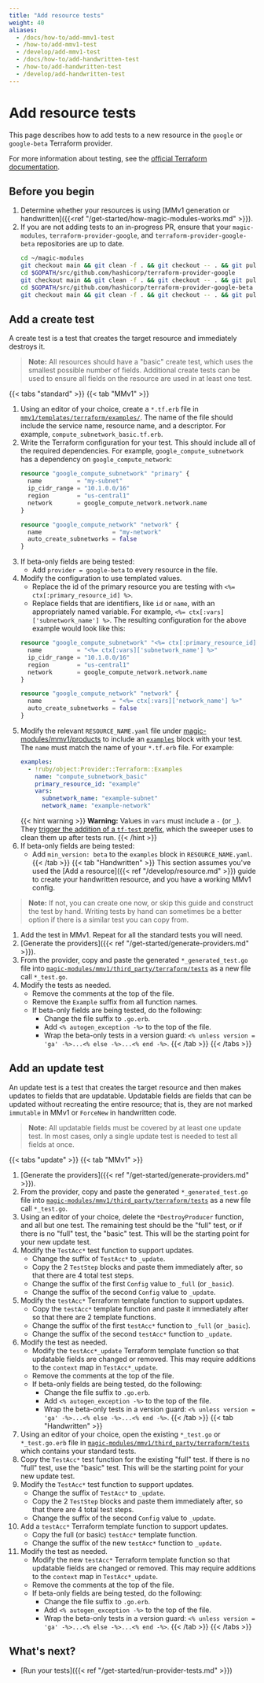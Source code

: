 ```yaml
---
title: "Add resource tests"
weight: 40
aliases:
  - /docs/how-to/add-mmv1-test
  - /how-to/add-mmv1-test
  - /develop/add-mmv1-test
  - /docs/how-to/add-handwritten-test
  - /how-to/add-handwritten-test
  - /develop/add-handwritten-test
---
```


# Add resource tests

This page describes how to add tests to a new resource in the `google` or `google-beta` Terraform provider.

For more information about testing, see the [official Terraform documentation](https://developer.hashicorp.com/terraform/plugin/sdkv2/testing/acceptance-tests).

## Before you begin

1. Determine whether your resources is using [MMv1 generation or handwritten]({{<ref "/get-started/how-magic-modules-works.md" >}}).
2. If you are not adding tests to an in-progress PR, ensure that your `magic-modules`, `terraform-provider-google`, and `terraform-provider-google-beta` repositories are up to date.
   ```bash
   cd ~/magic-modules
   git checkout main && git clean -f . && git checkout -- . && git pull
   cd $GOPATH/src/github.com/hashicorp/terraform-provider-google
   git checkout main && git clean -f . && git checkout -- . && git pull
   cd $GOPATH/src/github.com/hashicorp/terraform-provider-google-beta
   git checkout main && git clean -f . && git checkout -- . && git pull
   ```

## Add a create test

A create test is a test that creates the target resource and immediately destroys it.

> **Note:** All resources should have a "basic" create test, which uses the smallest possible number of fields. Additional create tests can be used to ensure all fields on the resource are used in at least one test.

{{< tabs "standard" >}}
{{< tab "MMv1" >}}
1. Using an editor of your choice, create a `*.tf.erb` file in [`mmv1/templates/terraform/examples/`](https://github.com/GoogleCloudPlatform/magic-modules/tree/main/mmv1/templates/terraform/examples). The name of the file should include the service name, resource name, and a descriptor. For example, `compute_subnetwork_basic.tf.erb`.
2. Write the Terraform configuration for your test. This should include all of the required dependencies. For example, `google_compute_subnetwork` has a dependency on `google_compute_network`:
   ```tf
   resource "google_compute_subnetwork" "primary" {
     name          = "my-subnet"
     ip_cidr_range = "10.1.0.0/16"
     region        = "us-central1"
     network       = google_compute_network.network.name
   }

   resource "google_compute_network" "network" {
     name                    = "my-network"
     auto_create_subnetworks = false
   }
   ```
3. If beta-only fields are being tested:
   - Add `provider = google-beta` to every resource in the file.
4. Modify the configuration to use templated values.
   - Replace the id of the primary resource you are testing with `<%= ctx[:primary_resource_id] %>`.
   - Replace fields that are identifiers, like `id` or `name`, with an appropriately named variable. For example, `<%= ctx[:vars]['subnetwork_name'] %>`.
   The resulting configuration for the above example would look like this:
   ```tf
   resource "google_compute_subnetwork" "<%= ctx[:primary_resource_id] %>" {
     name          = "<%= ctx[:vars]['subnetwork_name'] %>"
     ip_cidr_range = "10.1.0.0/16"
     region        = "us-central1"
     network       = google_compute_network.network.name
   }

   resource "google_compute_network" "network" {
     name                    = "<%= ctx[:vars]['network_name'] %>"
     auto_create_subnetworks = false
   }
   ```
5. Modify the relevant `RESOURCE_NAME.yaml` file under [magic-modules/mmv1/products](https://github.com/GoogleCloudPlatform/magic-modules/tree/main/mmv1/products) to include an [`examples`](https://github.com/GoogleCloudPlatform/magic-modules/blob/main/mmv1/provider/terraform/examples.rb) block with your test. The `name` must match the name of your `*.tf.erb` file. For example:
   ```yaml
   examples:
     - !ruby/object:Provider::Terraform::Examples
       name: "compute_subnetwork_basic"
       primary_resource_id: "example"
       vars:
         subnetwork_name: "example-subnet"
         network_name: "example-network"
   ```
   {{< hint warning >}}
   **Warning:** Values in `vars` must include a `-` (or `_`). They [trigger the addition of a `tf-test` prefix](https://github.com/GoogleCloudPlatform/magic-modules/blob/6858338f013f5dc57729ec037883a3594441ea62/mmv1/provider/terraform/examples.rb#L244), which the sweeper uses to clean them up after tests run.
   {{< /hint >}}
6. If beta-only fields are being tested:
   - Add `min_version: beta` to the `examples` block in `RESOURCE_NAME.yaml`.
{{< /tab >}}
{{< tab "Handwritten" >}}
This section assumes you've used the [Add a resource]({{< ref "/develop/resource.md" >}}) guide to create your handwritten resource, and you have a working MMv1 config.

> **Note:** If not, you can create one now, or skip this guide and construct the test by hand. Writing tests by hand can sometimes be a better option if there is a similar test you can copy from.

1. Add the test in MMv1. Repeat for all the standard tests you will need.
2. [Generate the providers]({{< ref "/get-started/generate-providers.md" >}}).
3. From the provider, copy and paste the generated `*_generated_test.go` file into [`magic-modules/mmv1/third_party/terraform/tests`](https://github.com/GoogleCloudPlatform/magic-modules/tree/main/mmv1/third_party/terraform/tests) as a new file call `*_test.go`.
4. Modify the tests as needed.
   - Remove the comments at the top of the file.
   - Remove the `Example` suffix from all function names.
   - If beta-only fields are being tested, do the following:
     - Change the file suffix to `.go.erb`.
     - Add `<% autogen_exception -%>` to the top of the file.
     - Wrap the beta-only tests in a version guard: `<% unless version = 'ga' -%>...<% else -%>...<% end -%>`.
{{< /tab >}}
{{< /tabs >}}

## Add an update test

An update test is a test that creates the target resource and then makes updates to fields that are updatable. Updatable fields are fields that can be updated without recreating the entire resource; that is, they are not marked `immutable` in MMv1 or `ForceNew` in handwritten code.

> **Note:** All updatable fields must be covered by at least one update test. In most cases, only a single update test is needed to test all fields at once.

{{< tabs "update" >}}
{{< tab "MMv1" >}}
1. [Generate the providers]({{< ref "/get-started/generate-providers.md" >}}).
2. From the provider, copy and paste the generated `*_generated_test.go` file into [`magic-modules/mmv1/third_party/terraform/tests`](https://github.com/GoogleCloudPlatform/magic-modules/tree/main/mmv1/third_party/terraform/tests) as a new file call `*_test.go`.
3. Using an editor of your choice, delete the `*DestroyProducer` function, and all but one test. The remaining test should be the "full" test, or if there is no "full" test, the "basic" test. This will be the starting point for your new update test.
4. Modify the `TestAcc*` test function to support updates.
   - Change the suffix of `TestAcc*` to `_update`.
   - Copy the 2 `TestStep` blocks and paste them immediately after, so that there are 4 total test steps.
   - Change the suffix of the first `Config` value to `_full` (or `_basic`).
   - Change the suffix of the second `Config` value to `_update`.
5. Modify the `testAcc*` Terraform template function to support updates.
   - Copy the `testAcc*` template function and paste it immediately after so that there are 2 template functions.
   - Change the suffix of the first `testAcc*` function to `_full` (or `_basic`).
   - Change the suffix of the second `testAcc*` function to `_update`.
6. Modify the test as needed.
   - Modify the `testAcc*_update` Terraform template function so that updatable fields are changed or removed. This may require additions to the `context` map in `TestAcc*_update`.
   - Remove the comments at the top of the file.
   - If beta-only fields are being tested, do the following:
     - Change the file suffix to `.go.erb`.
     - Add `<% autogen_exception -%>` to the top of the file.
     - Wrap the beta-only tests in a version guard: `<% unless version = 'ga' -%>...<% else -%>...<% end -%>`.
{{< /tab >}}
{{< tab "Handwritten" >}}
1. Using an editor of your choice, open the existing `*_test.go` or `*_test.go.erb` file in [`magic-modules/mmv1/third_party/terraform/tests`](https://github.com/GoogleCloudPlatform/magic-modules/tree/main/mmv1/third_party/terraform/tests) which contains your standard tests.
2. Copy the `TestAcc*` test function for the existing "full" test. If there is no "full" test, use the "basic" test. This will be the starting point for your new update test.
3. Modify the `TestAcc*` test function to support updates.
   - Change the suffix of `TestAcc*` to `_update`.
   - Copy the 2 `TestStep` blocks and paste them immediately after, so that there are 4 total test steps.
   - Change the suffix of the second `Config` value to `_update`.
4. Add a `testAcc*` Terraform template function to support updates.
   - Copy the full (or basic) `testAcc*` template function.
   - Change the suffix of the new `testAcc*` function to `_update`.
5. Modify the test as needed.
   - Modify the new `testAcc*` Terraform template function so that updatable fields are changed or removed. This may require additions to the `context` map in `TestAcc*_update`.
   - Remove the comments at the top of the file.
   - If beta-only fields are being tested, do the following:
     - Change the file suffix to `.go.erb`.
     - Add `<% autogen_exception -%>` to the top of the file.
     - Wrap the beta-only tests in a version guard: `<% unless version = 'ga' -%>...<% else -%>...<% end -%>`.
{{< /tab >}}
{{< /tabs >}}

## What's next?

- [Run your tests]({{< ref "/get-started/run-provider-tests.md" >}})
